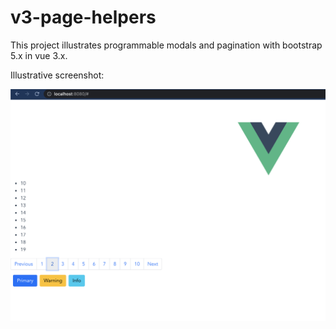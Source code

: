 # v3-page-helpers
This project illustrates programmable modals and pagination with bootstrap 5.x in vue 3.x.

Illustrative screenshot:

![Screenshot](PaginationAndModalsWithBootstrap5Vue3.png)